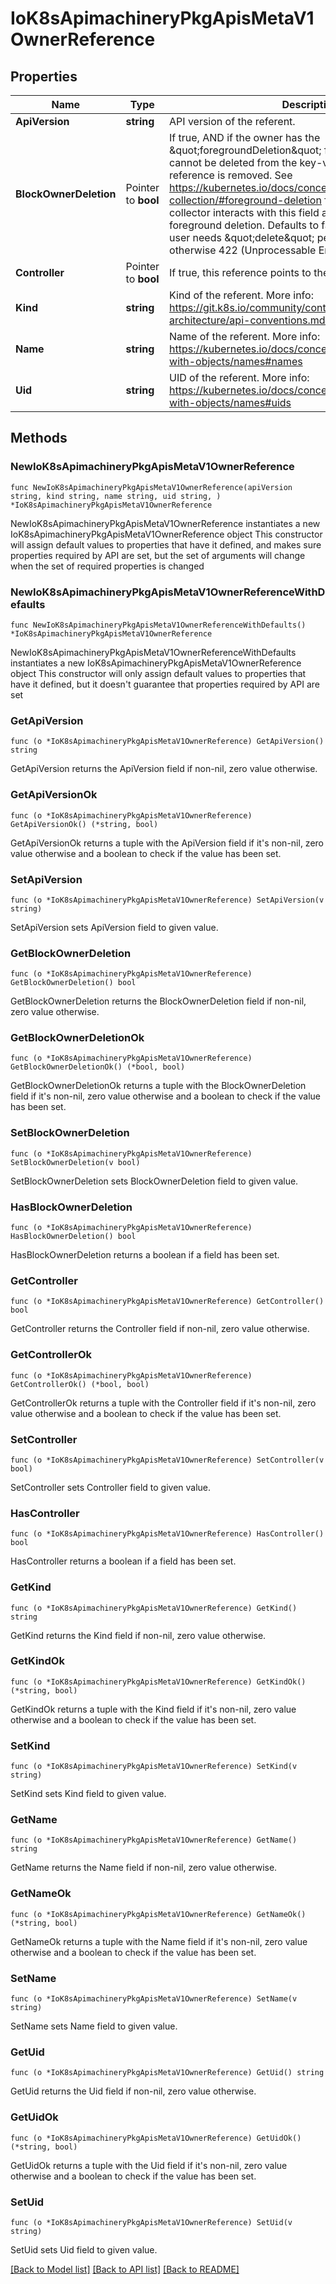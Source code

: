 # IoK8sApimachineryPkgApisMetaV1OwnerReference

## Properties

Name | Type | Description | Notes
------------ | ------------- | ------------- | -------------
**ApiVersion** | **string** | API version of the referent. | 
**BlockOwnerDeletion** | Pointer to **bool** | If true, AND if the owner has the \&quot;foregroundDeletion\&quot; finalizer, then the owner cannot be deleted from the key-value store until this reference is removed. See https://kubernetes.io/docs/concepts/architecture/garbage-collection/#foreground-deletion for how the garbage collector interacts with this field and enforces the foreground deletion. Defaults to false. To set this field, a user needs \&quot;delete\&quot; permission of the owner, otherwise 422 (Unprocessable Entity) will be returned. | [optional] 
**Controller** | Pointer to **bool** | If true, this reference points to the managing controller. | [optional] 
**Kind** | **string** | Kind of the referent. More info: https://git.k8s.io/community/contributors/devel/sig-architecture/api-conventions.md#types-kinds | 
**Name** | **string** | Name of the referent. More info: https://kubernetes.io/docs/concepts/overview/working-with-objects/names#names | 
**Uid** | **string** | UID of the referent. More info: https://kubernetes.io/docs/concepts/overview/working-with-objects/names#uids | 

## Methods

### NewIoK8sApimachineryPkgApisMetaV1OwnerReference

`func NewIoK8sApimachineryPkgApisMetaV1OwnerReference(apiVersion string, kind string, name string, uid string, ) *IoK8sApimachineryPkgApisMetaV1OwnerReference`

NewIoK8sApimachineryPkgApisMetaV1OwnerReference instantiates a new IoK8sApimachineryPkgApisMetaV1OwnerReference object
This constructor will assign default values to properties that have it defined,
and makes sure properties required by API are set, but the set of arguments
will change when the set of required properties is changed

### NewIoK8sApimachineryPkgApisMetaV1OwnerReferenceWithDefaults

`func NewIoK8sApimachineryPkgApisMetaV1OwnerReferenceWithDefaults() *IoK8sApimachineryPkgApisMetaV1OwnerReference`

NewIoK8sApimachineryPkgApisMetaV1OwnerReferenceWithDefaults instantiates a new IoK8sApimachineryPkgApisMetaV1OwnerReference object
This constructor will only assign default values to properties that have it defined,
but it doesn't guarantee that properties required by API are set

### GetApiVersion

`func (o *IoK8sApimachineryPkgApisMetaV1OwnerReference) GetApiVersion() string`

GetApiVersion returns the ApiVersion field if non-nil, zero value otherwise.

### GetApiVersionOk

`func (o *IoK8sApimachineryPkgApisMetaV1OwnerReference) GetApiVersionOk() (*string, bool)`

GetApiVersionOk returns a tuple with the ApiVersion field if it's non-nil, zero value otherwise
and a boolean to check if the value has been set.

### SetApiVersion

`func (o *IoK8sApimachineryPkgApisMetaV1OwnerReference) SetApiVersion(v string)`

SetApiVersion sets ApiVersion field to given value.


### GetBlockOwnerDeletion

`func (o *IoK8sApimachineryPkgApisMetaV1OwnerReference) GetBlockOwnerDeletion() bool`

GetBlockOwnerDeletion returns the BlockOwnerDeletion field if non-nil, zero value otherwise.

### GetBlockOwnerDeletionOk

`func (o *IoK8sApimachineryPkgApisMetaV1OwnerReference) GetBlockOwnerDeletionOk() (*bool, bool)`

GetBlockOwnerDeletionOk returns a tuple with the BlockOwnerDeletion field if it's non-nil, zero value otherwise
and a boolean to check if the value has been set.

### SetBlockOwnerDeletion

`func (o *IoK8sApimachineryPkgApisMetaV1OwnerReference) SetBlockOwnerDeletion(v bool)`

SetBlockOwnerDeletion sets BlockOwnerDeletion field to given value.

### HasBlockOwnerDeletion

`func (o *IoK8sApimachineryPkgApisMetaV1OwnerReference) HasBlockOwnerDeletion() bool`

HasBlockOwnerDeletion returns a boolean if a field has been set.

### GetController

`func (o *IoK8sApimachineryPkgApisMetaV1OwnerReference) GetController() bool`

GetController returns the Controller field if non-nil, zero value otherwise.

### GetControllerOk

`func (o *IoK8sApimachineryPkgApisMetaV1OwnerReference) GetControllerOk() (*bool, bool)`

GetControllerOk returns a tuple with the Controller field if it's non-nil, zero value otherwise
and a boolean to check if the value has been set.

### SetController

`func (o *IoK8sApimachineryPkgApisMetaV1OwnerReference) SetController(v bool)`

SetController sets Controller field to given value.

### HasController

`func (o *IoK8sApimachineryPkgApisMetaV1OwnerReference) HasController() bool`

HasController returns a boolean if a field has been set.

### GetKind

`func (o *IoK8sApimachineryPkgApisMetaV1OwnerReference) GetKind() string`

GetKind returns the Kind field if non-nil, zero value otherwise.

### GetKindOk

`func (o *IoK8sApimachineryPkgApisMetaV1OwnerReference) GetKindOk() (*string, bool)`

GetKindOk returns a tuple with the Kind field if it's non-nil, zero value otherwise
and a boolean to check if the value has been set.

### SetKind

`func (o *IoK8sApimachineryPkgApisMetaV1OwnerReference) SetKind(v string)`

SetKind sets Kind field to given value.


### GetName

`func (o *IoK8sApimachineryPkgApisMetaV1OwnerReference) GetName() string`

GetName returns the Name field if non-nil, zero value otherwise.

### GetNameOk

`func (o *IoK8sApimachineryPkgApisMetaV1OwnerReference) GetNameOk() (*string, bool)`

GetNameOk returns a tuple with the Name field if it's non-nil, zero value otherwise
and a boolean to check if the value has been set.

### SetName

`func (o *IoK8sApimachineryPkgApisMetaV1OwnerReference) SetName(v string)`

SetName sets Name field to given value.


### GetUid

`func (o *IoK8sApimachineryPkgApisMetaV1OwnerReference) GetUid() string`

GetUid returns the Uid field if non-nil, zero value otherwise.

### GetUidOk

`func (o *IoK8sApimachineryPkgApisMetaV1OwnerReference) GetUidOk() (*string, bool)`

GetUidOk returns a tuple with the Uid field if it's non-nil, zero value otherwise
and a boolean to check if the value has been set.

### SetUid

`func (o *IoK8sApimachineryPkgApisMetaV1OwnerReference) SetUid(v string)`

SetUid sets Uid field to given value.



[[Back to Model list]](../README.md#documentation-for-models) [[Back to API list]](../README.md#documentation-for-api-endpoints) [[Back to README]](../README.md)


